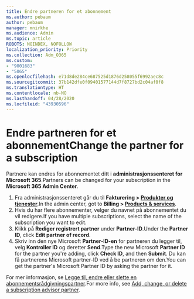 ```yaml
---
title: Endre partneren for et abonnement
ms.author: pebaum
author: pebaum
manager: mnirkhe
ms.audience: Admin
ms.topic: article
ROBOTS: NOINDEX, NOFOLLOW
localization_priority: Priority
ms.collection: Adm_O365
ms.custom:
- "9001683"
- "5065"
ms.openlocfilehash: e71d8de284ce687525d1876d258055f6992aec8c
ms.sourcegitcommit: 37b142dfe0f09401577144d7f8727bd2c04af0f8
ms.translationtype: HT
ms.contentlocale: nb-NO
ms.lasthandoff: 04/28/2020
ms.locfileid: "43930596"
---
```

# <a name="change-the-partner-for-a-subscription"></a><span data-ttu-id="78171-102">Endre partneren for et abonnement</span><span class="sxs-lookup"><span data-stu-id="78171-102">Change the partner for a subscription</span></span>

<span data-ttu-id="78171-103">Partnere kan endres for abonnementet ditt i **administrasjonssenteret for Microsoft 365**.</span><span class="sxs-lookup"><span data-stu-id="78171-103">Partners can be changed for your subscription in the **Microsoft 365 Admin Center**.</span></span>

1. <span data-ttu-id="78171-104">Fra administrasjonssenteret går du til **Fakturering > [Produkter og tjenester](https://go.microsoft.com/fwlink/p/?linkid=842054)**.</span><span class="sxs-lookup"><span data-stu-id="78171-104">In the admin center, got to **Billing > [Products & services](https://go.microsoft.com/fwlink/p/?linkid=842054)**.</span></span> 
2. <span data-ttu-id="78171-105">Hvis du har flere abonnementer, velger du navnet på abonnementet du vil redigere.</span><span class="sxs-lookup"><span data-stu-id="78171-105">If you have multiple subscriptions, select the name of the subscription you want to edit.</span></span> 
3. <span data-ttu-id="78171-106">Klikk på **Rediger registrert partner** under **Partner-ID**.</span><span class="sxs-lookup"><span data-stu-id="78171-106">Under the **Partner ID**, click **Edit partner of record**.</span></span>
4. <span data-ttu-id="78171-107">Skriv inn den nye Microsoft **Partner-ID-en** for partneren du legger til, velg **Kontroller ID** og deretter **Send**.</span><span class="sxs-lookup"><span data-stu-id="78171-107">Type the new Microsoft **Partner ID** for the partner you're adding, click **Check ID**, and then **Submit**.</span></span> <span data-ttu-id="78171-108">Du kan få partnerens Microsoft partner-ID ved å be partneren om den.</span><span class="sxs-lookup"><span data-stu-id="78171-108">You can get the partner's Microsoft Partner ID by asking the partner for it.</span></span>

<span data-ttu-id="78171-109">For mer informasjon, se [Legge til, endre eller slette en abonnementsrådgivningspartner](https://docs.microsoft.com/microsoft-365/admin/misc/add-partner).</span><span class="sxs-lookup"><span data-stu-id="78171-109">For more info, see [Add, change, or delete a subscription advisor partner](https://docs.microsoft.com/microsoft-365/admin/misc/add-partner).</span></span> 
